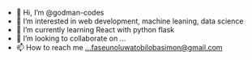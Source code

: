 - 👋 Hi, I’m @godman-codes
- 👀 I’m interested in web development, machine leaning, data science
- 🌱 I’m currently learning React with python flask
- 💞️ I’m looking to collaborate on ...
- 📫 How to reach me ...faseunoluwatobilobasimon@gmail.com

<!---
godman-codes/godman-codes is a ✨ special ✨ repository because its `README.md` (this file) appears on your GitHub profile.
You can click the Preview link to take a look at your changes.
--->
